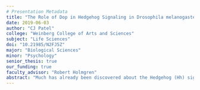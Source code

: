 ```yaml
---
# Presentation Metadata
title: "The Role of Dop in Hedgehog Signaling in Drosophila melanogaster"
date: 2019-06-03
author: "CJ Patel"
college: "Weinberg College of Arts and Sciences"
subject: "Life Sciences"
doi: "10.21985/N2FJ5Z"
major: "Biological Sciences"
minor: "Psychology"
senior_thesis: true
our_funding: true
faculty_advisor: "Robert Holmgren"
abstract: "Much has already been discovered about the Hedgehog (Hh) signaling pathway and its involvement in patterning and tissue development in embryos, but the specific functions its key components play has not yet been fully elucidated. One potential component is the protein kinase Dop, which is involved in cellular trafficking. Here, I examine whether Dop’s role in cellular transport has an impact on Hh signal transduction. Immunofluorescent staining experiments were carried out on wing imaginal discs in which dop gene expression was knocked down by RNAi or removed in clones mutant for dop. Discs were assayed for their morphology, the distribution of Hh pathway components and the expression of Hh target genes. Results show that clones mutant for dop have peculiar phenotypic effects including long actin rich projections, while dop knockdown in the posterior compartment seems to specifically affect short-range Hh signaling and the activation of ptc."
---
```

